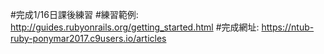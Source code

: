 #完成1/16日課後練習
#練習範例: http://guides.rubyonrails.org/getting_started.html 
#完成網址: https://ntub-ruby-ponymar2017.c9users.io/articles
